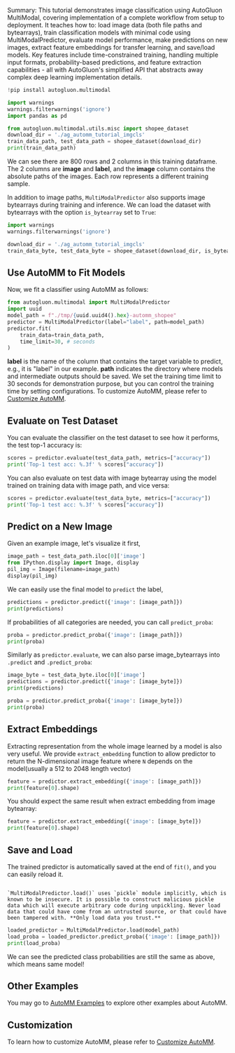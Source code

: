 Summary: This tutorial demonstrates image classification using AutoGluon MultiModal, covering implementation of a complete workflow from setup to deployment. It teaches how to: load image data (both file paths and bytearrays), train classification models with minimal code using MultiModalPredictor, evaluate model performance, make predictions on new images, extract feature embeddings for transfer learning, and save/load models. Key features include time-constrained training, handling multiple input formats, probability-based predictions, and feature extraction capabilities - all with AutoGluon's simplified API that abstracts away complex deep learning implementation details.

```python
!pip install autogluon.multimodal

```


```python
import warnings
warnings.filterwarnings('ignore')
import pandas as pd

from autogluon.multimodal.utils.misc import shopee_dataset
download_dir = './ag_automm_tutorial_imgcls'
train_data_path, test_data_path = shopee_dataset(download_dir)
print(train_data_path)
```

We can see there are 800 rows and 2 columns in this training dataframe. The 2 columns are **image** and **label**, and the **image** column contains the absolute paths of the images. Each row represents a different training sample.

In addition to image paths, `MultiModalPredictor` also supports image bytearrays during training and inference. We can load the dataset with bytearrays with the option `is_bytearray` set to `True`:


```python
import warnings
warnings.filterwarnings('ignore')

download_dir = './ag_automm_tutorial_imgcls'
train_data_byte, test_data_byte = shopee_dataset(download_dir, is_bytearray=True)
```

## Use AutoMM to Fit Models

Now, we fit a classifier using AutoMM as follows:


```python
from autogluon.multimodal import MultiModalPredictor
import uuid
model_path = f"./tmp/{uuid.uuid4().hex}-automm_shopee"
predictor = MultiModalPredictor(label="label", path=model_path)
predictor.fit(
    train_data=train_data_path,
    time_limit=30, # seconds
)
```

**label** is the name of the column that contains the target variable to predict, e.g., it is "label" in our example. **path** indicates the directory where models and intermediate outputs should be saved. We set the training time limit to 30 seconds for demonstration purpose, but you can control the training time by setting configurations. To customize AutoMM, please refer to [Customize AutoMM](../advanced_topics/customization.ipynb).


## Evaluate on Test Dataset

You can evaluate the classifier on the test dataset to see how it performs, the test top-1 accuracy is:


```python
scores = predictor.evaluate(test_data_path, metrics=["accuracy"])
print('Top-1 test acc: %.3f' % scores["accuracy"])
```

You can also evaluate on test data with image bytearray using the model trained on training data with image path, and vice versa:


```python
scores = predictor.evaluate(test_data_byte, metrics=["accuracy"])
print('Top-1 test acc: %.3f' % scores["accuracy"])
```

## Predict on a New Image

Given an example image, let's visualize it first,


```python
image_path = test_data_path.iloc[0]['image']
from IPython.display import Image, display
pil_img = Image(filename=image_path)
display(pil_img)
```

We can easily use the final model to `predict` the label,


```python
predictions = predictor.predict({'image': [image_path]})
print(predictions)
```

If probabilities of all categories are needed, you can call `predict_proba`:


```python
proba = predictor.predict_proba({'image': [image_path]})
print(proba)
```

Similarly as `predictor.evaluate`, we can also parse image_bytearrays into `.predict` and `.predict_proba`:


```python
image_byte = test_data_byte.iloc[0]['image']
predictions = predictor.predict({'image': [image_byte]})
print(predictions)

proba = predictor.predict_proba({'image': [image_byte]})
print(proba)
```

## Extract Embeddings

Extracting representation from the whole image learned by a model is also very useful. We provide `extract_embedding` function to allow predictor to return the N-dimensional image feature where `N` depends on the model(usually a 512 to 2048 length vector)


```python
feature = predictor.extract_embedding({'image': [image_path]})
print(feature[0].shape)
```

You should expect the same result when extract embedding from image bytearray:


```python
feature = predictor.extract_embedding({'image': [image_byte]})
print(feature[0].shape)
```

## Save and Load

The trained predictor is automatically saved at the end of `fit()`, and you can easily reload it.

```{warning}

`MultiModalPredictor.load()` uses `pickle` module implicitly, which is known to be insecure. It is possible to construct malicious pickle data which will execute arbitrary code during unpickling. Never load data that could have come from an untrusted source, or that could have been tampered with. **Only load data you trust.**

```


```python
loaded_predictor = MultiModalPredictor.load(model_path)
load_proba = loaded_predictor.predict_proba({'image': [image_path]})
print(load_proba)
```

We can see the predicted class probabilities are still the same as above, which means same model!

## Other Examples

You may go to [AutoMM Examples](https://github.com/autogluon/autogluon/tree/master/examples/automm) to explore other examples about AutoMM.

## Customization
To learn how to customize AutoMM, please refer to [Customize AutoMM](../advanced_topics/customization.ipynb).
